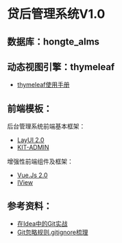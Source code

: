 # 贷后管理系统V1.0

## 数据库：hongte_alms

## 动态视图引擎：thymeleaf
* [thymeleaf使用手册](http://blog.csdn.net/zrk1000/article/details/72667478)

## 前端模板：
后台管理系统前端基本框架：
* [LayUI 2.0](http://www.layui.com/)
* [KIT-ADMIN](http://kit.zhengjinfan.cn/)

增强性前端组件及框架：
* [Vue.Js 2.0](https://cn.vuejs.org/v2/guide/installation.html)
* [IView](https://www.iviewui.com/docs/guide/install)

## 参考资料：
* [在Idea中的Git实战](http://blog.csdn.net/autfish/article/details/52513465)
* [Git忽略规则.gitignore梳理](https://www.cnblogs.com/kevingrace/p/5690241.html)